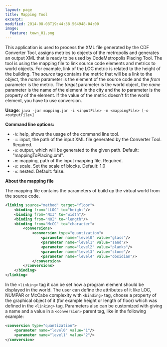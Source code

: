 ```yaml
---
layout: page
title: Mapping Tool
excerpt: 
modified: 2014-08-08T19:44:38.564948-04:00
image:
  feature: town_01.png
---
```


This application is used to process the XML file generated by the CDF Converter Tool, assigns metrics to objects of the metropolis and generates an output XML that is ready to be used by CodeMetropolis Placing Tool. The tool is using the mapping file to link source code elements and metrics to world objects. For example, link of the LOC metric is related to the height of the building. The *source* tag contains the metric that will be a link to the object, the *name* parameter is the element of the source code and the *from* parameter is the metric. The *target* parameter is the world object, the *name* parameter is the name of the element in the city and the *to* parameter is the property of the element. If the value of the metric doesn't fit the world element, you have to use conversion. 

**Usage**: `java -jar mapping.jar -i <inputFile> -m <mappingFile> [-o <outputFile>]`

**Command line options:**  

* `-h`: help, shows the usage of the command line tool.  
* `-i`: input, the path of the input XML file generated by the Converter Tool. Required.  
* `-o`: output, which will be generated to the given path. Default: "mappingToPlacing.xml".  
* `-m`: mapping, path of the input mapping file. Required.  
* `-s`: scale. Set the scale of blocks. Default: 1.0  
* `-n`: nested. Default: false.  

**About the mapping file**  

The mapping file contains the parameters of build up the virtual world from the source code. 

~~~ xml
<linking source="method" target="floor">
	<binding from="LLOC" to="height"/>
	<binding from="NII" to="width"/>
	<binding from="NOI" to="length"/>
	<binding from="McCC" to="character">
		<conversions>
			<conversion type="quantization">
				<parameter name="level0" value="glass"/>
				<parameter name="level1" value="sand"/>
				<parameter name="level2" value="planks"/>
				<parameter name="level3" value="stone"/>
				<parameter name="level4" value="obsidian"/>
			</conversion>
		</conversions>
    </binding>
</linking>
~~~

In the `<linking>` tag it can be set how a program element should be displayed in the world. The user can define the attributes of it like LOC, NUMPAR or McCabe complexity with `<binding>` tag, choose a property of the graphical object of it (for example height or length of floor) which was defined in the `<linking>` tag. Parameters also can be customized with giving a name and a value in a `<conversion>` parent tag, like in the following example:

~~~ xml  
<conversion type="quantization">
	<parameter name="level0" value="1"/>
	<parameter name="level1" value="2"/>
</conversion>
~~~

[sm]: <https://www.sourcemeter.com/>
